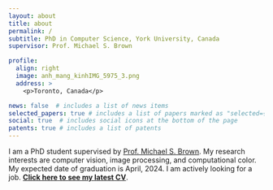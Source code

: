 ```yaml
---
layout: about
title: about
permalink: /
subtitle: PhD in Computer Science, York University, Canada
supervisor: Prof. Michael S. Brown

profile:
  align: right
  image: anh_mang_kinhIMG_5975_3.png
  address: >
    <p>Toronto, Canada</p>

news: false  # includes a list of news items
selected_papers: true # includes a list of papers marked as "selected={true}"
social: true  # includes social icons at the bottom of the page
patents: true # includes a list of patents
---
```


I am a PhD student supervised by [Prof. Michael S. Brown](http://www.cse.yorku.ca/~mbrown/). My research interests are computer vision, image processing, and computational color. My expected date of graduation is April, 2024. I am actively looking for a job. **[Click here to see my latest CV](https://drive.google.com/file/d/1thJh3qxkUPhmlinqjjqWKZTUhCBEeTVL/view)**.
